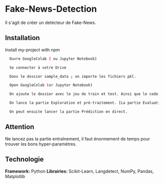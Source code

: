 # Fake-News-Detection

Il s'agit de créer un detécteur de Fake-News. 

## Installation

Install my-project with npm

```bash
  Ouvre GoogleColab ( ou Jupyter Notebook)
```
```bash
  Se connecter à votre Drive
```
```bash
  Dans le dossier sample_data ; on importe les fichiers pkl.
```
```bash
  Open GoogleColab (or Jupyter Notebook)
```
```bash
  On ajoute le dossier avec le jeu de train et test. Ainsi que le code Python.
```
```bash
  On lance la partie Exploration et pré-traitement. [La partie Evaluation a déjà été lancée]
```
```bash
  On peut ensuite lancer la partie Prédiction en direct.
```


## Attention

Ne lancez pas la partie entraînement, il faut énormement de temps pour trouver les bons hyper-paramètres. 


## Technologie

**Framework:** Python
**Librairies:** Scikit-Learn, Langdetect, NumPy, Pandas, Matplotlib




